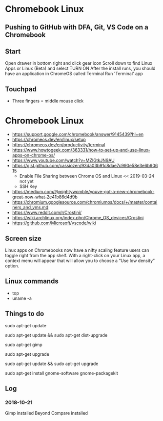 # Chromebook Linux


## Pushing to GitHub with DFA, Git, VS Code on a Chromebook


## Start

Open drawer in bottom right and click gear icon
Scroll down to find Linux Apps or Linux (Beta) and select TURN ON
After the install runs, you should have an application in ChromeOS called Terminal
Run 'Terminal' app


## Touchpad

* Three fingers = middle mouse click


# Chromebook Linux

* https://support.google.com/chromebook/answer/9145439?hl=en
* https://chromeos.dev/en/linux/setup
* https://chromeos.dev/en/productivity/terminal
* https://www.howtogeek.com/363331/how-to-set-up-and-use-linux-apps-on-chrome-os/
* https://www.youtube.com/watch?v=MZlGtkJN9AU
* https://gist.github.com/cassiozen/93da03b91c8dae7c990e58e3e6b90615
	* Enable File Sharing between Chrome OS and Linux << 2019-03-24 not yet
	* SSH Key
* https://medium.com/@mightywomble/youve-got-a-new-chromebook-great-now-what-2e41b86d4d9b
* https://chromium.googlesource.com/chromiumos/docs/+/master/containers_and_vms.md
* https://www.reddit.com/r/Crostini/
* https://wiki.archlinux.org/index.php/Chrome_OS_devices/Crostini
* https://github.com/Microsoft/vscode/wiki


## Screen size

Linux apps on Chromebooks now have a nifty scaling feature users can toggle right from the app shelf. With a right-click on your Linux app, a context menu will appear that will allow you to choose a “Use low density” option.

## Linux commands

* top
* uname -a


## Things to do

sudo apt-get update

sudo apt-get update && sudo apt-get dist-upgrade

sudo apt-get gimp

sudo apt-get upgrade

sudo apt-get update && sudo apt-get upgrade

sudo apt-get install gnome-software gnome-packagekit


## Log

### 2018-10-21

Gimp installed
Beyond Compare installed